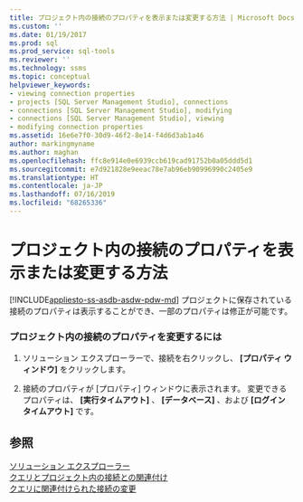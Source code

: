 ```yaml
---
title: プロジェクト内の接続のプロパティを表示または変更する方法 | Microsoft Docs
ms.custom: ''
ms.date: 01/19/2017
ms.prod: sql
ms.prod_service: sql-tools
ms.reviewer: ''
ms.technology: ssms
ms.topic: conceptual
helpviewer_keywords:
- viewing connection properties
- projects [SQL Server Management Studio], connections
- connections [SQL Server Management Studio], modifying
- connections [SQL Server Management Studio], viewing
- modifying connection properties
ms.assetid: 16e6e7f0-30d9-46f2-8e14-f4d6d3ab1a46
author: markingmyname
ms.author: maghan
ms.openlocfilehash: ffc8e914e0e6939ccb619cad91752b0a05ddd5d1
ms.sourcegitcommit: e7d921828e9eeac78e7ab96eb90996990c2405e9
ms.translationtype: HT
ms.contentlocale: ja-JP
ms.lasthandoff: 07/16/2019
ms.locfileid: "68265336"
---
```

# <a name="view-or-change-the-properties-of-a-connection-in-a-project"></a>プロジェクト内の接続のプロパティを表示または変更する方法
[!INCLUDE[appliesto-ss-asdb-asdw-pdw-md](../../includes/appliesto-ss-asdb-asdw-pdw-md.md)]
プロジェクトに保存されている接続のプロパティは表示することができ、一部のプロパティは修正が可能です。  
  
### <a name="to-change-the-properties-of-a-connection-in-a-project"></a>プロジェクト内の接続のプロパティを変更するには  
  
1.  ソリューション エクスプローラーで、接続を右クリックし、 **[プロパティ ウィンドウ]** をクリックします。  
  
2.  接続のプロパティが [プロパティ] ウィンドウに表示されます。 変更できるプロパティは、 **[実行タイムアウト]** 、 **[データベース]** 、および **[ログイン タイムアウト]** です。  
  
## <a name="see-also"></a>参照  
[ソリューション エクスプローラー](../../ssms/solution/solution-explorer.md)  
[クエリとプロジェクト内の接続との関連付け](../../ssms/solution/associate-a-query-with-a-connection-in-a-project.md)  
[クエリに関連付けられた接続の変更](../../ssms/solution/change-the-connection-associated-with-a-query.md)  
  
